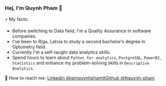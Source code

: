 
### Hej, I'm Quynh Pham 👋

⚡ My facts: 
  * Before switching to Data field, I'm a Quality Assurance in software companies.
  * I've been to Riga, Latvia to study a second bachelor’s degree in Optometry field.
  * Currently I'm a self-taught data analytics skills. 
  * Spend hours to learn about <code>Python for analytics</code>, <code>PostgreSQL</code>, <code>PowerBI</code>, <code>Statistics</code> and enhance my problem-solving skills in <code>Descriptive Analytics</code>.

:email: How to reach me: [Linkedin @iamquynhphamtt](https://www.linkedin.com/in/iamquynhphamtt/)[Github @ttquynh-pham](https://github.com/ttquynh-pham)
